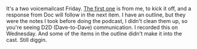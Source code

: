 It's a two voicemailcast Friday. <a href="http://scripting.com/2020/02/05/daveToDoc2.m4a">The first one</a> is from me, to kick it off, and a response from Doc will follow in the next item. I have an outline, but they were the notes I took before doing the podcast, I didn't clean them up, so you're seeing D2D (Dave-to-Dave) communication. I recorded this on Wednesday. And some of the items in the outline didn't make it into the cast. Still diggin. 

